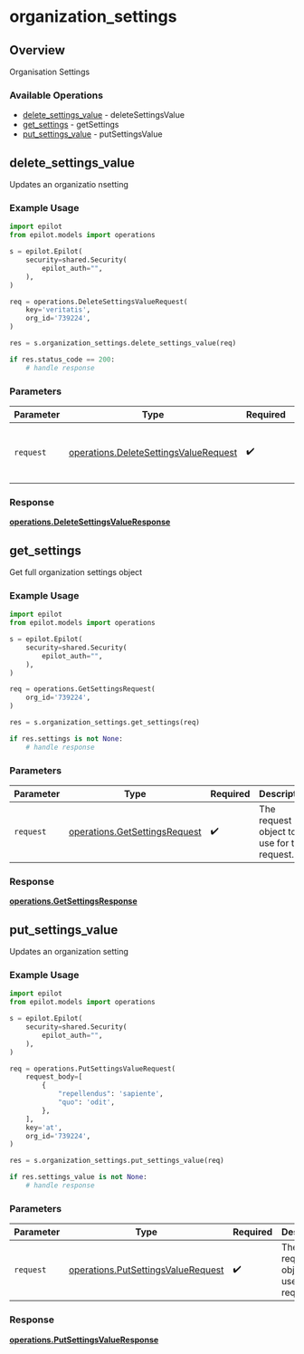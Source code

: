 # organization_settings

## Overview

Organisation Settings

### Available Operations

* [delete_settings_value](#delete_settings_value) - deleteSettingsValue
* [get_settings](#get_settings) - getSettings
* [put_settings_value](#put_settings_value) - putSettingsValue

## delete_settings_value

Updates an organizatio nsetting

### Example Usage

```python
import epilot
from epilot.models import operations

s = epilot.Epilot(
    security=shared.Security(
        epilot_auth="",
    ),
)

req = operations.DeleteSettingsValueRequest(
    key='veritatis',
    org_id='739224',
)

res = s.organization_settings.delete_settings_value(req)

if res.status_code == 200:
    # handle response
```

### Parameters

| Parameter                                                                                      | Type                                                                                           | Required                                                                                       | Description                                                                                    |
| ---------------------------------------------------------------------------------------------- | ---------------------------------------------------------------------------------------------- | ---------------------------------------------------------------------------------------------- | ---------------------------------------------------------------------------------------------- |
| `request`                                                                                      | [operations.DeleteSettingsValueRequest](../../models/operations/deletesettingsvaluerequest.md) | :heavy_check_mark:                                                                             | The request object to use for the request.                                                     |


### Response

**[operations.DeleteSettingsValueResponse](../../models/operations/deletesettingsvalueresponse.md)**


## get_settings

Get full organization settings object

### Example Usage

```python
import epilot
from epilot.models import operations

s = epilot.Epilot(
    security=shared.Security(
        epilot_auth="",
    ),
)

req = operations.GetSettingsRequest(
    org_id='739224',
)

res = s.organization_settings.get_settings(req)

if res.settings is not None:
    # handle response
```

### Parameters

| Parameter                                                                      | Type                                                                           | Required                                                                       | Description                                                                    |
| ------------------------------------------------------------------------------ | ------------------------------------------------------------------------------ | ------------------------------------------------------------------------------ | ------------------------------------------------------------------------------ |
| `request`                                                                      | [operations.GetSettingsRequest](../../models/operations/getsettingsrequest.md) | :heavy_check_mark:                                                             | The request object to use for the request.                                     |


### Response

**[operations.GetSettingsResponse](../../models/operations/getsettingsresponse.md)**


## put_settings_value

Updates an organization setting

### Example Usage

```python
import epilot
from epilot.models import operations

s = epilot.Epilot(
    security=shared.Security(
        epilot_auth="",
    ),
)

req = operations.PutSettingsValueRequest(
    request_body=[
        {
            "repellendus": 'sapiente',
            "quo": 'odit',
        },
    ],
    key='at',
    org_id='739224',
)

res = s.organization_settings.put_settings_value(req)

if res.settings_value is not None:
    # handle response
```

### Parameters

| Parameter                                                                                | Type                                                                                     | Required                                                                                 | Description                                                                              |
| ---------------------------------------------------------------------------------------- | ---------------------------------------------------------------------------------------- | ---------------------------------------------------------------------------------------- | ---------------------------------------------------------------------------------------- |
| `request`                                                                                | [operations.PutSettingsValueRequest](../../models/operations/putsettingsvaluerequest.md) | :heavy_check_mark:                                                                       | The request object to use for the request.                                               |


### Response

**[operations.PutSettingsValueResponse](../../models/operations/putsettingsvalueresponse.md)**

